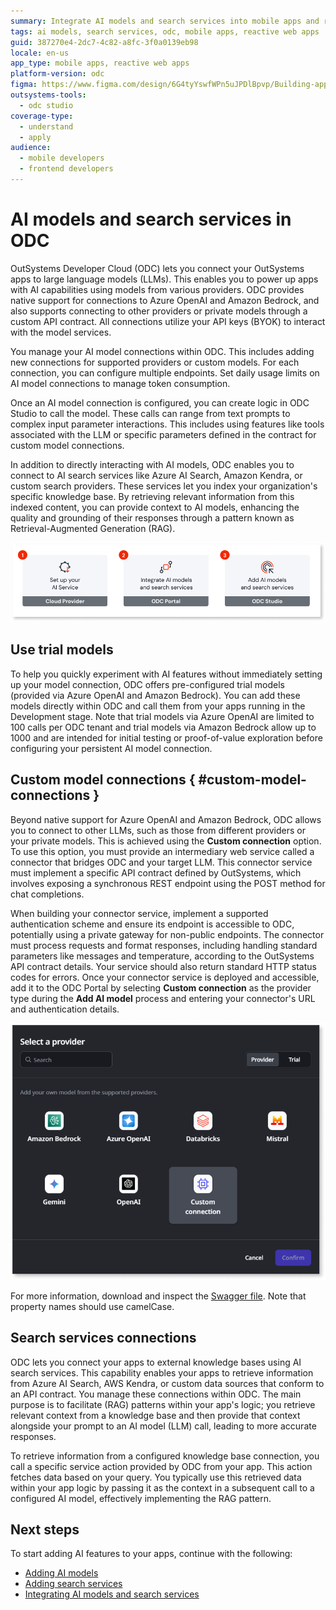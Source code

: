 ```yaml
---
summary: Integrate AI models and search services into mobile apps and reactive web apps using OutSystems Developer Cloud (ODC).
tags: ai models, search services, odc, mobile apps, reactive web apps
guid: 387270e4-2dc7-4c82-a8fc-3f0a0139eb98
locale: en-us
app_type: mobile apps, reactive web apps
platform-version: odc
figma: https://www.figma.com/design/6G4tyYswfWPn5uJPDlBpvp/Building-apps?node-id=7348-69&p=f&t=CZtLsTx410fYC6Uv-0
outsystems-tools:
  - odc studio
coverage-type:
  - understand
  - apply
audience:
  - mobile developers
  - frontend developers
---
```


# AI models and search services in ODC

OutSystems Developer Cloud (ODC) lets you connect your OutSystems apps to large language models (LLMs). This enables you to power up apps with AI capabilities using models from various providers. ODC provides native support for connections to Azure OpenAI and Amazon Bedrock, and also supports connecting to other providers or private models through a custom API contract. All connections utilize your API keys (BYOK) to interact with the model services.

You manage your AI model connections within ODC. This includes adding new connections for supported providers or custom models. For each connection, you can configure multiple endpoints. Set daily usage limits on AI model connections to manage token consumption.

Once an AI model connection is configured, you can create logic in ODC Studio to call the model. These calls can range from text prompts to complex input parameter interactions. This includes using features like tools associated with the LLM or specific parameters defined in the contract for custom model connections.

In addition to directly interacting with AI models, ODC enables you to connect to AI search services like Azure AI Search, Amazon Kendra, or custom search providers. These services let you index your organization's specific knowledge base. By retrieving relevant information from this indexed content, you can provide context to AI models, enhancing the quality and grounding of their responses through a pattern known as Retrieval-Augmented Generation (RAG).

![Diagram showing three steps: 1. Set up your AI Service (Cloud Provider), 2. Integrate AI models and search services (ODC Portal), 3. Add AI models and search services (ODC Studio).](images/steps-diag.png "Steps to Integrate AI Models and Search Services")

## Use trial models

To help you quickly experiment with AI features without immediately setting up your model connection, ODC offers pre-configured trial models (provided via Azure OpenAI and Amazon Bedrock). You can add these models directly within ODC and call them from your apps running in the Development stage. Note that trial models via Azure OpenAI are limited to 100 calls per ODC tenant and trial models via Amazon Bedrock allow up to 1000 and are intended for initial testing or proof-of-value exploration before configuring your persistent AI model connection.

## Custom model connections { #custom-model-connections }

Beyond native support for Azure OpenAI and Amazon Bedrock, ODC allows you to connect to other LLMs, such as those from different providers or your private models. This is achieved using the **Custom connection** option. To use this option, you must provide an intermediary web service called a connector that bridges ODC and your target LLM. This connector service must implement a specific API contract defined by OutSystems, which involves exposing a synchronous REST endpoint using the POST method for chat completions.

When building your connector service, implement a supported authentication scheme and ensure its endpoint is accessible to ODC, potentially using a private gateway for non-public endpoints. The connector must process requests and format responses, including handling standard parameters like messages and temperature, according to the OutSystems API contract details. Your service should also return standard HTTP status codes for errors. Once your connector service is deployed and accessible, add it to the ODC Portal by selecting **Custom connection** as the provider type during the **Add AI model** process and entering your connector's URL and authentication details.

![Screenshot of the 'Add AI model' interface in ODC Portal, showing options for Amazon Bedrock, Azure OpenAI, Custom connection, and trial models like GPT-4o and Claude 3.7 Sonnet.](images/custom-connection-pl.png "Add AI Model - Custom Connection")

For more information, download and inspect the [Swagger file](resources/swagger.json). Note that property names should use camelCase.

## Search services connections

ODC lets you connect your apps to external knowledge bases using AI search services. This capability enables your apps to retrieve information from Azure AI Search, AWS Kendra, or custom data sources that conform to an API contract. You manage these connections within ODC. The main purpose is to facilitate (RAG) patterns within your app's logic; you retrieve relevant context from a knowledge base and then provide that context alongside your prompt to an AI model (LLM) call, leading to more accurate responses.

To retrieve information from a configured knowledge base connection, you call a specific service action provided by ODC from your app. This action fetches data based on your query. You typically use this retrieved data within your app logic by passing it as the context in a subsequent call to a configured AI model, effectively implementing the RAG pattern.

## Next steps

To start adding AI features to your apps, continue with the following:

* [Adding AI models](add-ai-models.md)
* [Adding search services](add-ai-search-services.md)
* [Integrating AI models and search services](integrate-ai-models-logic-rag.md)
